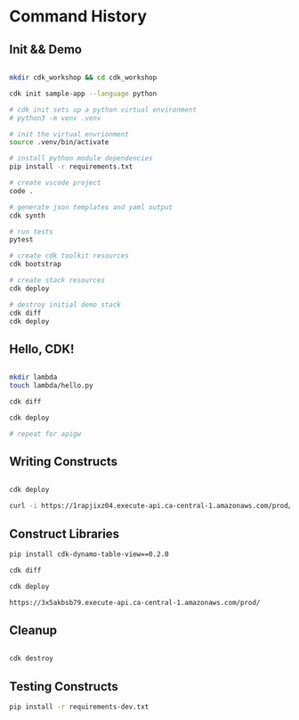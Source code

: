 # Command History

## Init && Demo

```sh

mkdir cdk_workshop && cd cdk_workshop

cdk init sample-app --language python

# cdk init sets up a python virtual environment
# python3 -m venv .venv

# init the virtual envrionment
source .venv/bin/activate

# install python module dependencies
pip install -r requirements.txt

# create vscode project
code .

# generate json templates and yaml output
cdk synth

# run tests
pytest

# create cdk toolkit resources 
cdk bootstrap

# create stack resources
cdk deploy

# destroy initial demo stack
cdk diff
cdk deploy

```

## Hello, CDK!

```sh

mkdir lambda
touch lambda/hello.py

cdk diff

cdk deploy

# repeat for apigw

```

## Writing Constructs

```sh

cdk deploy

curl -i https://1rapjixz04.execute-api.ca-central-1.amazonaws.com/prod/hello/world

```

## Construct Libraries

```sh
pip install cdk-dynamo-table-view==0.2.0

cdk diff

cdk deploy

https://3x5akbsb79.execute-api.ca-central-1.amazonaws.com/prod/

```

## Cleanup

```sh

cdk destroy

```

## Testing Constructs

```sh
pip install -r requirements-dev.txt


```
